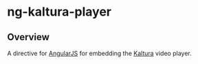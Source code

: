 # ng-kaltura-player

## Overview

A directive for [AngularJS](http://angularjs.org) for embedding the [Kaltura](http://www.kaltura.com) video player.
